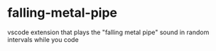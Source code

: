# falling-metal-pipe
vscode extension that plays the "falling metal pipe" sound in random intervals while  you code
